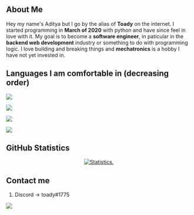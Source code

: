 ## About Me

Hey my name's Aditya but I go by the alias of **Toady** on the internet. I started programming in **March of 2020** with python and have since feel in love with it.
My goal is to become a **software engineer**, in paticular in the **backend web development** industry or something to do with programming logic.
I love building and breaking things and **mechatronics** is a hobby I have not yet invested in.

## Languages I am comfortable in (decreasing order)

<a href= "https://en.wikipedia.org/wiki/Python_(programming_language)"><img src= "https://img.shields.io/badge/python-00599C?style=for-the-badge&logo=python&logoColor=white"></a>

<a href= "https://en.wikipedia.org/wiki/JavaScript"><img src= "https://img.shields.io/badge/JavaScript-00599C?style=for-the-badge&logo=javascript&logoColor=white"></a>

<a href= "https://en.wikipedia.org/wiki/C%2B%2B"><img src= "https://img.shields.io/badge/C%2B%2B-00599C?style=for-the-badge&logo=c%2B%2B&logoColor=white"></a>

<a href= "https://en.wikipedia.org/wiki/Rust_(programming_language)"><ing src= "https://img.shields.io/badge/Rust-00599C?style=for-the-badge&logo=rust&logoColor=white"></a>
  
<a href= "https://en.wikipedia.org/wiki/Go_(programming_language)"><img src= "https://img.shields.io/badge/Go-00599C?style=for-the-badge&logo=go&logoColor=white"></a>

## GitHub Statistics

<p align=center>
<a href="https://github.com/Reverend-Toady">
  <img align="center" src="https://github-readme-stats.vercel.app/api?username=Reverend-Toady&show_icons=true&include_all_commits=true&count_private=true$show_icons=true&theme=tokyonight&hide_border=true" alt="Statistics." />
</a>
</p>

## Contact me

1. Discord -> toady#1775

![](https://komarev.com/ghpvc/?username=Reverend-Toady&color=24283b&style=flat&label=profile+views)
